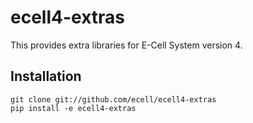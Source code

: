 # ecell4-extras

This provides extra libraries for E-Cell System version 4.

## Installation

```
git clone git://github.com/ecell/ecell4-extras
pip install -e ecell4-extras
```
